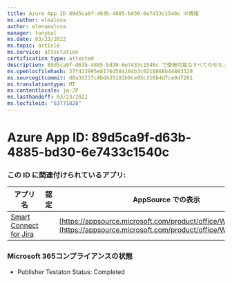 ```yaml
---
title: Azure App ID 89d5ca9f-d63b-4885-bd30-6e7433c1540c の情報
ms.author: elmalova
author: elenamalova
manager: tonybal
ms.date: 03/23/2022
ms.topic: article
ms.service: attestation
certification_type: attested
description: 89d5ca9f-d63b-4885-bd30-6e7433c1540c で使用可能なすべてのセキュリティおよびコンプライアンス情報。
ms.openlocfilehash: 37f432995e8176d584104b3c0216808b44883320
ms.sourcegitcommit: d8a3d237c4bd435183b9ce95c316b4d7ce9d7201
ms.translationtype: MT
ms.contentlocale: ja-JP
ms.lasthandoff: 03/23/2022
ms.locfileid: "63771828"
---
```

# <a name="azure-app-id-89d5ca9f-d63b-4885-bd30-6e7433c1540c"></a>Azure App ID: 89d5ca9f-d63b-4885-bd30-6e7433c1540c


### <a name="apps-associated-with-this-id"></a>この ID に関連付けられているアプリ:
| **アプリ名** | **認定** | **AppSource での表示** |
|--------------|---------------|-----------------------|
| [Smart Connect for Jira](../forward/WA200002055.md) |  | [https://appsource.microsoft.com/product/office/WA200002055](https://appsource.microsoft.com/product/office/WA200002055) |

### <a name="microsoft-365-app-compliance-status"></a>Microsoft 365コンプライアンスの状態
- Publisher Testaton Status: Completed
